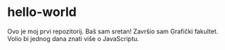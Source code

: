 # hello-world
Ovo je moj prvi repozitorij. Baš sam sretan!
Završio sam Grafički fakultet. Volio bi jednog dana znati više o JavaScriptu.
